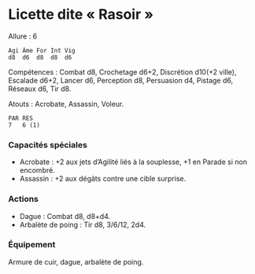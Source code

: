 
# Licette dite « Rasoir »

Allure : 6

	Agi	Âme	For	Int	Vig
	d8	d6	d8	d8	d6

Compétences : Combat d8, Crochetage d6+2, Discrétion d10(+2 ville), Escalade d6+2, Lancer d6, Perception d8, Persuasion d4, Pistage d6, Réseaux d6, Tir d8.

Atouts : Acrobate, Assassin, Voleur.

	PAR	RES
	7	6 (1)

### Capacités spéciales
- Acrobate : +2 aux jets d’Agilité liés à la souplesse, +1 en Parade si non encombré.
- Assassin : +2 aux dégâts contre une cible surprise.

### Actions
- Dague : Combat d8, d8+d4.
- Arbalète de poing : Tir d8, 3/6/12, 2d4.

### Équipement
Armure de cuir, dague, arbalète de poing.
